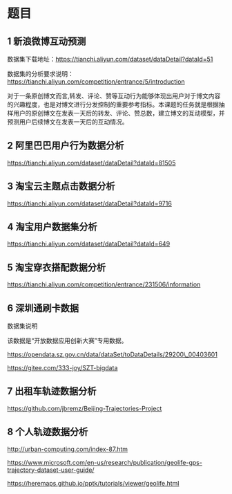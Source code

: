 # 题目

## 1 新浪微博互动预测

数据集下载地址：https://tianchi.aliyun.com/dataset/dataDetail?dataId=51

数据集的分析要求说明：https://tianchi.aliyun.com/competition/entrance/5/introduction

对于一条原创博文而言,转发、评论、赞等互动行为能够体现出用户对于博文内容的兴趣程度，也是对博文进行分发控制的重要参考指标。本课题的任务就是根据抽样用户的原创博文在发表一天后的转发、评论、赞总数，建立博文的互动模型，并预测用户后续博文在发表一天后的互动情况。

## 2 阿里巴巴用户行为数据分析

https://tianchi.aliyun.com/dataset/dataDetail?dataId=81505

## 3 淘宝云主题点击数据分析

https://tianchi.aliyun.com/dataset/dataDetail?dataId=9716

## 4 淘宝用户数据集分析

https://tianchi.aliyun.com/dataset/dataDetail?dataId=649

## 5 淘宝穿衣搭配数据分析

https://tianchi.aliyun.com/competition/entrance/231506/information

## 6 深圳通刷卡数据

数据集说明

该数据是“开放数据应用创新大赛”专用数据。

https://opendata.sz.gov.cn/data/dataSet/toDataDetails/29200\_00403601

https://gitee.com/333-joy/SZT-bigdata

## 7 出租车轨迹数据分析

https://github.com/jbremz/Beijing-Trajectories-Project

## 8 个人轨迹数据分析

http://urban-computing.com/index-87.htm

https://www.microsoft.com/en-us/research/publication/geolife-gps-trajectory-dataset-user-guide/

https://heremaps.github.io/pptk/tutorials/viewer/geolife.html
